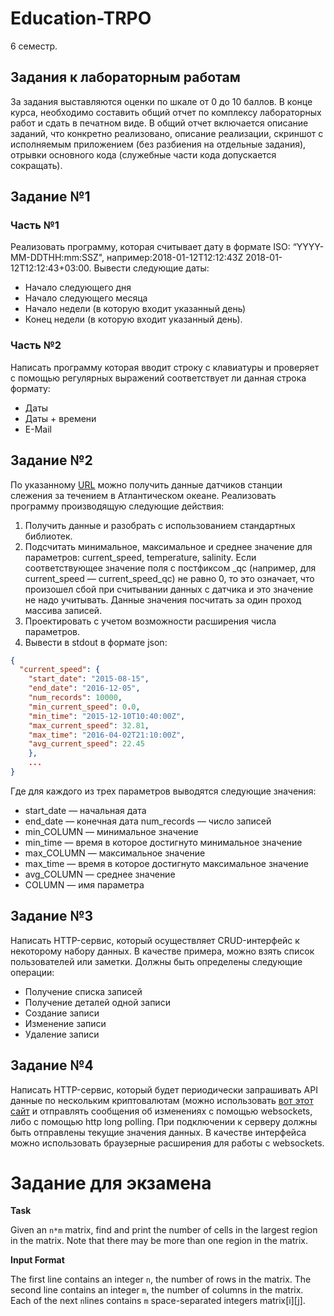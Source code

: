 # Education-TRPO
6 семестр. 
## Задания к лабораторным работам 
За задания выставляются оценки по шкале от 0 до 10 баллов. 
В конце курса, необходимо составить общий отчет по комплексу лабораторных работ и сдать в печатном виде. В общий отчет включается описание заданий, что конкретно реализовано, описание реализации, скриншот с исполняемым приложением (без разбиения на отдельные задания), отрывки основного кода (служебные части кода допускается сокращать). 
## Задание №1 
### Часть №1
Реализовать программу, которая считывает дату в формате ISO: “YYYY-MM-DDTHH:mm:SSZ", например:2018-01-12T12:12:43Z 2018-01-12T12:12:43+03:00. 
Вывести следующие даты:
* Начало следующего дня
* Начало следующего месяца
* Начало недели (в которую входит указанный день)
* Конец недели (в которую входит указанный день).
### Часть №2 
Написать программу которая вводит строку с клавиатуры и проверяет с помощью регулярных выражений соответствует ли данная строка формату:
* Даты
* Даты + времени
* E-Mail 
## Задание №2
По указанному [URL](http://www.neracoos.org/erddap/tabledap/E05_aanderaa_all.json?station,mooring_site_desc,water_depth,time,current_speed,current_speed_qc,current_direction,current_direction_qc,current_u,current_u_qc,current_v,current_v_qc,temperature,temperature_qc,conductivity,conductivity_qc,salinity,salinity_qc,sigma_t,sigma_t_qc,time_created,time_modified,longitude,latitude,depth&time%3E=2015-08-25T15:00:00Z&time%3C=2016-12-05T14:00:00Z) можно получить данные датчиков станции слежения за течением в Атлантическом океане. 
Реализовать программу производящую следующие действия:
1. Получить данные и разобрать с использованием стандартных библиотек.
2. Подсчитать минимальное, максимальное и среднее значение для параметров: current_speed, temperature, salinity. Если соответствующее значение поля с постфиксом _qc (например, для current_speed — current_speed_qc) не равно 0, то это означает, что произошел сбой при считывании данных с датчика и это значение не надо учитывать. Данные значения посчитать за один проход массива записей.
3. Проектировать с учетом возможности расширения числа параметров.
4. Вывести в stdout в формате json:
```json
{ 
  "current_speed": { 
    "start_date": "2015-08-15",
    "end_date": "2016-12-05",
    "num_records": 10000,
    "min_current_speed": 0.0,
    "min_time": "2015-12-10T10:40:00Z",
    "max_current_speed": 32.81,
    "max_time": "2016-04-02T21:10:00Z",
    "avg_current_speed": 22.45     
    },
    ... 
}
```
Где для каждого из трех параметров выводятся следующие значения: 
- start_date — начальная дата 
- end_date — конечная дата num_records — число записей 
- min_COLUMN — минимальное значение 
- min_time — время в которое достигнуто минимальное значение 
- max_COLUMN — максимальное значение 
- max_time — время в которое достигнуто максимальное значение 
- avg_COLUMN — среднее значение 
- COLUMN — имя параметра 

## Задание №3
Написать HTTP-сервис, который осуществляет CRUD-интерфейс к некоторому набору данных. 
В качестве примера, можно взять список пользователей или заметки. 
Должны быть определены следующие операции: 
- Получение списка записей
- Получение деталей одной записи 
- Создание записи
- Изменение записи
- Удаление записи 
## Задание №4 
Написать HTTP-сервис, который будет периодически запрашивать API данные по нескольким криптовалютам (можно использовать [вот этот сайт](https://min-api.cryptocompare.com/) и отправлять сообщения об изменениях с помощью websockets, либо с помощью http long polling. 
При подключении к серверу должны быть отправлены текущие значения данных. 
В качестве интерфейса можно использовать браузерные расширения для работы с websockets. 
 
 # Задание для экзамена
 
 **Task** 

Given an `n*m` matrix, find and print the number of cells in the largest region in the matrix. Note that there may be more than one region in the matrix.

**Input Format**

The first line contains an integer `n`, the number of rows in the matrix. 
The second line contains an integer `m`, the number of columns in the matrix. 
Each of the next `n`lines contains `m` space-separated integers matrix[i][j].
